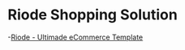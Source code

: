 # Riode Shopping Solution


-[Riode - Ultimade eCommerce Template](https://d-themes.com/html/riode/demo23.html)